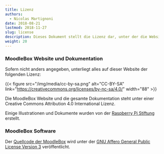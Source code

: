 ```yaml
---
title: Lizenz
authors:
  - Nicolas Martignoni
date: 2018-08-21
lastmod: 2018-11-27
slug: license
description: Dieses Dokument stellt die Lizenz dar, unter der die Website und die Software veröffentlicht werden.
weight: 20
---
```

### MoodleBox Website und Dokumentation

Sofern nicht anders angegeben, unterliegt alles auf dieser Website der folgenden Lizenz:

{{< figure src="/img/media/cc-by-sa.png" alt="CC-BY-SA" link="https://creativecommons.org/licenses/by-nc-sa/4.0/" width="88" >}}

Die MoodleBox Website und die gesamte Dokumentation steht unter einer Creative Commons Attribution 4.0 International Lizenz.

Einige Illustrationen und Dokumente wurden von der [Raspberry Pi Stiftung][3] erstellt.

### MoodleBox Software

Der [Quellcode der MoodleBox][1] wird unter der [GNU Affero General Public License Version 3][2] veröffentlicht.

 [1]: https://github.com/moodlebox/moodlebox
 [2]: https://www.gnu.org/licenses/agpl-3.0.html
 [3]: https://www.raspberrypi.org
